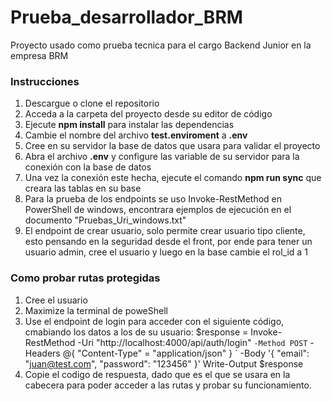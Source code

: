 # Prueba_desarrollador_BRM
Proyecto usado como prueba tecnica para el cargo Backend Junior en la empresa BRM 

### Instrucciones
1. Descargue o clone el repositorio
2. Acceda a la carpeta del proyecto desde su editor de código
3. Ejecute **npm install** para instalar las dependencias
4. Cambie el nombre del archivo **test.enviroment** a **.env**
5. Cree en su servidor la base de datos que usara para validar el proyecto
6. Abra el archivo **.env** y configure las variable de su servidor para la conexión con la base de datos
7. Una vez la conexión este hecha, ejecute el comando **npm run sync** que creara las tablas en su base
8. Para la prueba de los endpoints se uso Invoke-RestMethod en PowerShell de windows, encontrara ejemplos de ejecución en el documento "Pruebas_Uri_windows.txt"
9. El endpoint de crear usuario, solo permite crear usuario tipo cliente, esto pensando en la seguridad desde el front, por ende para tener un usuario admin, cree el usuario y luego en la base cambie el rol_id a 1

### Como probar rutas protegidas
1. Cree el usuario
2. Maximize la terminal de poweShell
3. Use el endpoint de login para acceder con el siguiente código, cmabiando los datos a los de su usuario:
  $response = Invoke-RestMethod -Uri "http://localhost:4000/api/auth/login" `
    -Method POST `
    -Headers @{ "Content-Type" = "application/json" } `
    -Body '{ "email": "juan@test.com", "password": "123456" }'
  Write-Output $response
4. Copie el codigo de respuesta, dado que es el que se usara en la cabecera para poder acceder a las rutas y probar su funcionamiento.
